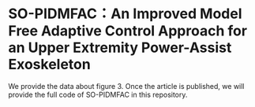 # SO-PIDMFAC：An Improved Model Free Adaptive Control Approach for an Upper Extremity Power-Assist Exoskeleton
We provide the data about figure 3.  Once the article is published, we will provide the full code of SO-PIDMFAC in this repository.
